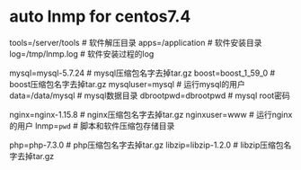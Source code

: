 # auto lnmp for centos7.4
tools=/server/tools  # 软件解压目录
apps=/application    # 软件安装目录
log=/tmp/lnmp.log    # 软件安装过程的log


mysql=mysql-5.7.24   # mysql压缩包名字去掉tar.gz
boost=boost_1_59_0   # boost压缩包名字去掉tar.gz
mysqluser=mysql      # 运行mysql的用户
data=/data/mysql     # mysql数据目录
dbrootpwd=dbrootpwd  # mysql root密码


nginx=nginx-1.15.8   # nginx压缩包名字去掉tar.gz
nginxuser=www        # 运行nginx的用户
lnmp=`pwd`           # 脚本和软件压缩包存储目录


php=php-7.3.0        # php压缩包名字去掉tar.gz
libzip=libzip-1.2.0  # libzip压缩包名字去掉tar.gz
